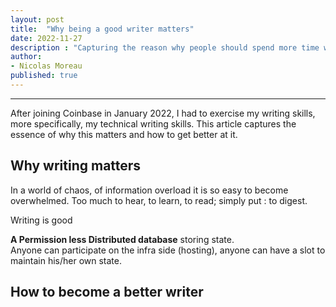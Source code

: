 ```yaml
---
layout: post
title:  "Why being a good writer matters"
date: 2022-11-27
description : "Capturing the reason why people should spend more time writing, and perfecting their writing skills"
author: 
- Nicolas Moreau
published: true  
---
```



---

After joining Coinbase in January 2022, I had to exercise my writing skills, more specifically, my technical writing skills.
This article captures the essence of why this matters and how to get better at it.

## Why writing matters

In a world of chaos, of information overload it is so easy to become overwhelmed.
Too much to hear, to learn, to read; simply put : to digest.

Writing is good 

**A Permission less Distributed database** storing state. <br>
Anyone can participate on the infra side (hosting), anyone can have a slot to maintain his/her own state.

## How to become a better writer

